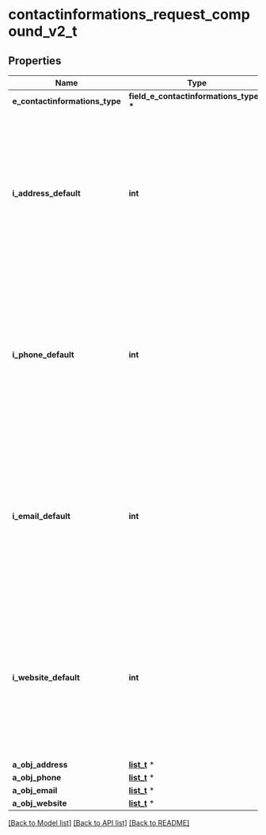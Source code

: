 # contactinformations_request_compound_v2_t

## Properties
Name | Type | Description | Notes
------------ | ------------- | ------------- | -------------
**e_contactinformations_type** | **field_e_contactinformations_type_t \*** |  | 
**i_address_default** | **int** | The index in the a_objAddress array (zero based index) representing the Address object that should become the default one.  You can leave the value to 0 if the array is empty. | 
**i_phone_default** | **int** | The index in the a_objPhone array (zero based index) representing the Phone object that should become the default one.  You can leave the value to 0 if the array is empty. | 
**i_email_default** | **int** | The index in the a_objEmail array (zero based index) representing the Email object that should become the default one.  You can leave the value to 0 if the array is empty. | 
**i_website_default** | **int** | The index in the a_objWebsite array (zero based index) representing the Website object that should become the default one.  You can leave the value to 0 if the array is empty. | 
**a_obj_address** | [**list_t**](address_request.md) \* |  | 
**a_obj_phone** | [**list_t**](phone_request.md) \* |  | 
**a_obj_email** | [**list_t**](email_request.md) \* |  | 
**a_obj_website** | [**list_t**](website_request.md) \* |  | 

[[Back to Model list]](../README.md#documentation-for-models) [[Back to API list]](../README.md#documentation-for-api-endpoints) [[Back to README]](../README.md)


